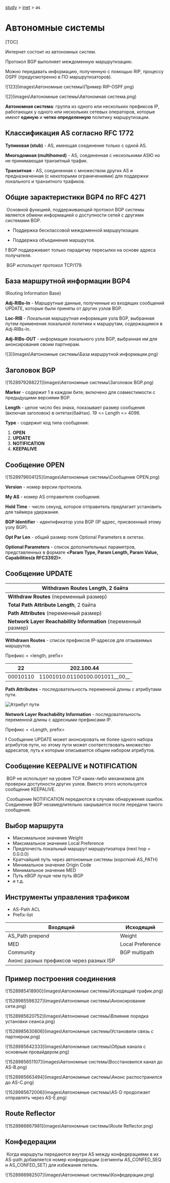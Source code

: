 [ study](./../../) > [inet](./../) > as

# Автономные системы

[TOC]

Интернет состоит из автономных систем.

Протокол BGP выполняет междоменную маршрутизацию.

Можно передавать информацию, полученную с помощью RIP, процессу OSPF (предусмотренно в ПО маршрутизаторов).

![123](images\Автономные системы\Пример RIP-OSPF.png)

![2](images\Автономные системы\Автономная система.png)

__Автономная система__: группа из одного или нескольких префиксов IP, работающих у одного или нескольких сетевых операторов, которые имеют __единую__ и __четко определенную__ политику маршрутизации.



## Классификация AS согласно RFC 1772

__Тупиковая (stub)__ - AS, имеющая соединение только с одной AS.

__Многодомная (multihomed)__ - AS, соединенная с несколькими ASЮ но не принимающая транзитный трафик.

__Транзитная__ - AS, соединенная с множеством других AS и предназначенная (с некоторыми ограничениями) для поддержки локального и транзитного трафиков.



## Общие зарактеристики BGP4 по RFC 4271

​	Основной функцией, поддерживающей протокол BGP системы является обмени информацией о доступности сетей с другими системами BGP.

* Поддержка бесклассовой междоменной маршрутизации.

* Поддержка объединения маршрутов.

__!__ BGP поддерживает только парадигму пересылки на основе адреса получателя.

​	BGP использует протокол TCP/179.

## База маршрутной информации BGP4

(Routing Information Base)

__Adj-RIBs-In__ - Маршрутные данные, полученные из входящих сообщений UPDATE, которые были приняты от других узлов BGP.

__Loc-RIB__ - Локальная маршрутная информация узла BGP, выбранная путем применения локальной политики к маршрутам, содержащимся в Adj-RIBs-In.

__Adj-RIBs-OUT__ - информация локального узла BGP, выбранная им для анонсирования своим партнерам.

![3](images\Автономные системы\База маршрутной информации.png)

## Заголовок BGP

![1528979288221](images\Автономные системы\Заголовок BGP.png)

__Marker__ - содержит 1 в каждом бите; включено для совместимости с предыдущими версиями BGP.

__Length__ - целое число без знака, показывает размер сообщения (включая заголовок) в октетах(байтах). 19 <= Length <= 4096.

__Type__ - содержит код типа сообщения:

1. __OPEN__
2. __UPDATE__
3. __NOTIFICATION__
4. __KEEPALIVE__

## Сообщение OPEN

![1528979604125](images\Автономные системы\Сообщение OPEN.png)

__Version__ - номер версии протокола.

__My AS__ - номер AS отправителя сообщения.

__Hold Time__ - число секунд, которое отправитель предлагает установить для таймера удержания.

__BGP Identifier__ - идентификатор узла BGP (IP адрес, присвоенный этому узлу BGP).

__Opt Par Len__ - общий размер поля Optional Parameters в октетах.

__Optional Parameters__ - список дополнительных параметров, представленных в формате __<Param Type, Param Length, Param Value, Capabilities(в RFC3392)>__.

## Сообщение UPDATE

| Withdrawn Routes Length, 2 байта                             |
| ------------------------------------------------------------ |
| __Withdraw Routes__ (переменный размер)                      |
| __Total Path Attribute Length__, 2 байта                     |
| __Path Attributes__ (переменный размер)                      |
| __Network Layer Reachability Information__ (переменный размер) |



__Withdrawn Routes__ - список префиксов IP-адресов для отзываемых маршрутов.

Префикс = <length, prefix>

| 22       | 202.100.44                     |
| -------- | ------------------------------ |
| 00010110 | 11001010.01100100.001011__00__ |

__Path Attributes__ - последовательность переменной длины с атрибутами пути.

![Атрибут пути](C:\Users\Zero.net\Desktop\Studying\Typora\inet\routing\images\8.png)

__Network Layer Reachability Information__ - последовательность переменной длины с адресными префиксами IP.

Префикс = <Length, prefix>

__!__ Сообщение  UPDATE может анонсировать не более одного набора атрибутов пути, но этому пути может соответствовать множество адресатов, путь к которым описывается общим набором атрибутов.

## Сообщение KEEPALIVE и NOTIFICATION

​	BGP не использует на уровне TCP каких-либо механизмов для проверки доступности других узлов. Вместо этого используется сообщение KEEPALIVE.

​	Сообщение NOTIFICATION передаются в случаях обнаружения ошибок. Соединение BGP незамедлительно закрывается после передачи такого сообщения.

## Выбор маршрута

* Максимальное значение Weight
* Максимальное значение Local Preference
* Предпочесть локальный маршрут маршрутизатора (next hop = 0.0.0.0)
* Кратчайший путь через автономные системы (короткий AS_PATH)
* Минимальное значение Origin Code
* Минимальное значение MED
* Путь eBGP лучше чем путь iBGP
* и т.д.

## Инструменты управления трафиком

* AS-Path ACL
* Prefix-list

| Входящий                                | Исходящий        |
| --------------------------------------- | ---------------- |
| AS_Path prepend                         | Weight           |
| MED                                     | Local Preference |
| Community                               | BGP multipath    |
| Анонс разных префиксов через разных ISP |                  |

## Пример построения соединения

![1528985418900](images\Автономные системы\Исходящий трафик.png)

![1528985598327](images\Автономные системы\Анонсирование сети.png)

![1528985620752](images\Автономные системы\Влияние порядка установки сеанса.png)

![1528985630806](images\Автономные системы\Установили связь с партнером.png)

![1528985642333](images\Автономные системы\Обрыв канала с основным провайдером.png)

![1528985651107](images\Автономные системы\Восстановился канал до AS-B.png)

![1528985663494](images\Автономные системы\Анонс распостранился до AS-C.png)

![1528985672006](images\Автономные системы\AS-D продолжает отправлять через AS-E.png)

## Route Reflector

![1528986867981](images\Автономные системы\Route Reflector.png)

## Конфедерации

​	Когда маршруты передаются внутри AS между конфедерациями в их AS-path добавляется номер конфедерации (сегменты AS_CONFED_SEQ и AS_CONFED_SET) для избежания петель.

![1528986982507](images\Автономные системы\Конфедерации.png)